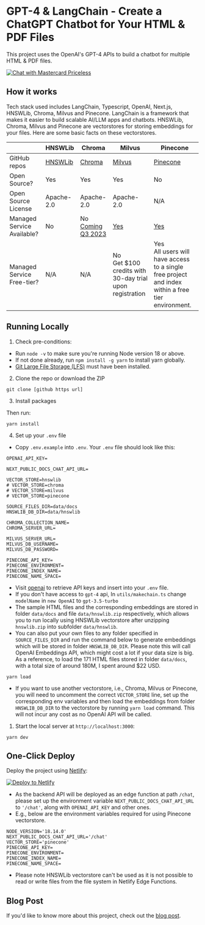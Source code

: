 # GPT-4 & LangChain - Create a ChatGPT Chatbot for Your HTML & PDF Files

This project uses the OpenAI's GPT-4 APIs to build a chatbot for multiple HTML & PDF files.

[![Chat with Mastercard Priceless](./public/demo.gif)](https://priceless-chatbot.netlify.app/)

## How it works

Tech stack used includes LangChain, Typescript, OpenAI, Next.js, HNSWLib, Chroma, Milvus and Pinecone. LangChain is a framework that makes it easier to build scalable AI/LLM apps and chatbots. HNSWLib, Chroma, Milvus and Pinecone are vectorstores for storing embeddings for your files. Here are some basic facts on these vectorstores.

| | HNSWLib | Chroma | Milvus | Pinecone |
| -------- | -------- | -------- | -------- | -------- |
| GitHub repos | [HNSWLib](https://github.com/nmslib/hnswlib) | [Chroma](https://github.com/chroma-core/chroma) | [Milvus](https://github.com/milvus-io/milvus) | [Pinecone](https://github.com/pinecone-io) |
| Open Source? | Yes | Yes| Yes | No |
| Open Source License | Apache-2.0 | Apache-2.0| Apache-2.0 | N/A |
| Managed Service Available? | No | No<br>[Coming Q3 2023](https://www.trychroma.com/)| [Yes](https://zilliz.com/cloud) | [Yes](https://www.pinecone.io/) |
| Managed Service Free-tier? | N/A | N/A| No<br>Get $100 credits with 30-day trial upon registration  | Yes<br>All users will have access to a single free project and index within a free tier environment.|

## Running Locally

1. Check pre-conditions:

- Run `node -v` to make sure you're running Node version 18 or above.
- If not done already, run `npm install -g yarn` to install yarn globally.
- [Git Large File Storage (LFS)](https://github.com/git-lfs/git-lfs) must have been installed.

2. Clone the repo or download the ZIP

```
git clone [github https url]
```


3. Install packages


Then run:

```
yarn install
```

4. Set up your `.env` file

- Copy `.env.example` into `.env`. Your `.env` file should look like this:

```
OPENAI_API_KEY=

NEXT_PUBLIC_DOCS_CHAT_API_URL=

VECTOR_STORE=hnswlib
# VECTOR_STORE=chroma
# VECTOR_STORE=milvus
# VECTOR_STORE=pinecone

SOURCE_FILES_DIR=data/docs
HNSWLIB_DB_DIR=data/hnswlib

CHROMA_COLLECTION_NAME=
CHROMA_SERVER_URL=

MILVUS_SERVER_URL=
MILVUS_DB_USERNAME=
MILVUS_DB_PASSWORD=

PINECONE_API_KEY=
PINECONE_ENVIRONMENT=
PINECONE_INDEX_NAME=
PINECONE_NAME_SPACE=
```

- Visit [openai](https://help.openai.com/en/articles/4936850-where-do-i-find-my-secret-api-key) to retrieve API keys and insert into your `.env` file.
- If you don't have access to `gpt-4` api, In `utils/makechain.ts` change `modelName` in `new OpenAI` to `gpt-3.5-turbo`
- The sample HTML files and the corresponding embeddings are stored in folder `data/docs` and file `data/hnswlib.zip` respectively, which allows you to run locally using HNSWLib vectorstore after unzipping `hnswlib.zip` into subfolder `data/hnswlib`.
- You can also put your own files to any folder specified in `SOURCE_FILES_DIR` and run the command below to generate embeddings which will be stored in folder `HNSWLIB_DB_DIR`. Please note this will call OpenAI Embeddings API, which might cost a lot if your data size is big. As a reference, to load the 171 HTML files stored in folder `data/docs`, with a total size of around 180M, I spent around $22 USD.
```
yarn load
```
- If you want to use another vectorstore, i.e., Chroma, Milvus or Pinecone, you will need to uncomment the correct `VECTOR_STORE` line, set up the corresponding env variables and then load the embeddings from folder `HNSWLIB_DB_DIR` to the vectorstore by running `yarn load` command. This will not incur any cost as no OpenAI API will be called.


1. Start the local server at `http://localhost:3000`:

```
yarn dev
```

## One-Click Deploy

Deploy the project using  [Netlify](https://docs.netlify.com/site-deploys/create-deploys/#deploy-to-netlify-button):

[![Deploy to Netlify](https://www.netlify.com/img/deploy/button.svg)](https://app.netlify.com/start/deploy?repository=https://github.com/inflaton/gpt4-docs-chatbot)


- As the backend API will be deployed as an edge function at path `/chat`, please set up the environment variable `NEXT_PUBLIC_DOCS_CHAT_API_URL` to `'/chat'`, along with `OPENAI_API_KEY` and other ones. 
- E.g., below are the environment variables required for using Pinecone vectorstore.
```
NODE_VERSION='18.14.0'
NEXT_PUBLIC_DOCS_CHAT_API_URL='/chat'
VECTOR_STORE='pinecone'
PINECONE_API_KEY=
PINECONE_ENVIRONMENT=
PINECONE_INDEX_NAME=
PINECONE_NAME_SPACE=
```

- Please note HNSWLib vectorstore can't be used as it is not possible to read or write files from the file system in Netlify Edge Functions.

## Blog Post

If you'd like to know more about this project, check out the [blog post](https://mirror.xyz/0x90f2036E332dfAD451ba9E9C82366F4ba79173d8/Kacd_FPecsMWTA5cvVXvNNzaiaYrtssHa-2sxxSIcIw).
